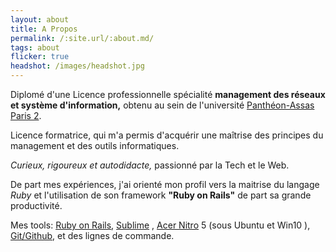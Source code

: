 ```yaml
---
layout: about
title: A Propos
permalink: /:site.url/:about.md/
tags: about
flicker: true
headshot: /images/headshot.jpg
---
```


Diplomé d'une Licence professionnelle spécialité **management des réseaux et système d'information,** obtenu au sein de l'université [Panthéon-Assas Paris 2](https://www.u-paris2.fr). 

Licence formatrice, qui m'a permis d'acquérir une maîtrise des principes du management et des outils informatiques.

*Curieux, rigoureux et autodidacte,* passionné par la Tech et le Web.

De part mes expériences, j'ai orienté mon profil vers la maitrise du langage *Ruby* et l'utilisation de son framework **"Ruby on Rails"** de part sa grande productivité.

Mes tools: [Ruby on Rails](https://rubyonrails.org/), [Sublime](https://www.sublimetext.com/3) , [Acer Nitro](https://fr-store.acer.com/nitro-5-ordinateur-portable-an515-51-noir?gclid=Cj0KCQjwh6XmBRDRARIsAKNInDGPRr4FTvpxXL1_g60gNICZaKxeRXDWG9x0E-vDAcnTdeFbEJQwT_AaArCsEALw_wcB&gclsrc=aw.ds) 5 (sous Ubuntu et Win10 ), [Git/Github](https://github.com/andryjohn), et des lignes de commande.



<style>
.post-header,{
  text-align: center; /* Want the About Page header to be in the middle */
  
}
</style>
